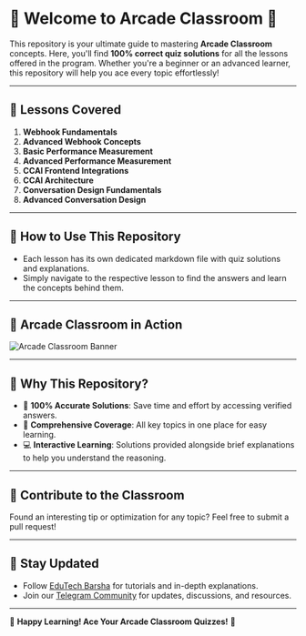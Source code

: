 # 🎉 Welcome to **Arcade Classroom** 🎉  

This repository is your ultimate guide to mastering **Arcade Classroom** concepts. Here, you'll find **100% correct quiz solutions** for all the lessons offered in the program. Whether you're a beginner or an advanced learner, this repository will help you ace every topic effortlessly!  

---

## 📝 **Lessons Covered**  

1. **Webhook Fundamentals**  
2. **Advanced Webhook Concepts**  
3. **Basic Performance Measurement**  
4. **Advanced Performance Measurement**  
5. **CCAI Frontend Integrations**  
6. **CCAI Architecture**  
7. **Conversation Design Fundamentals**  
8. **Advanced Conversation Design**  

---

## 📂 **How to Use This Repository**  

- Each lesson has its own dedicated markdown file with quiz solutions and explanations.  
- Simply navigate to the respective lesson to find the answers and learn the concepts behind them.  

---

## 📸 **Arcade Classroom in Action**  

![Arcade Classroom Banner]([https://i.ibb.co/7ktFPF8/Screenshot-2024-11-19-at-1-37-05-PM.png](https://github.com/Techbarsha/cloudlabs/blob/main/The-Arcade-Lessons/arcade%20lesson.png))  

---

## 🚀 **Why This Repository?**  

- 🎯 **100% Accurate Solutions**: Save time and effort by accessing verified answers.  
- 📖 **Comprehensive Coverage**: All key topics in one place for easy learning.  
- 💻 **Interactive Learning**: Solutions provided alongside brief explanations to help you understand the reasoning.  

---

## 🤝 **Contribute to the Classroom**  

Found an interesting tip or optimization for any topic? Feel free to submit a pull request!  

---

## 🌟 **Stay Updated**  

- Follow [EduTech Barsha](https://www.youtube.com/@edutechbarsha) for tutorials and in-depth explanations.  
- Join our [Telegram Community](https://t.me/edutechbarsha) for updates, discussions, and resources.  

---

🎉 **Happy Learning! Ace Your Arcade Classroom Quizzes!** 🎉  
